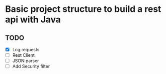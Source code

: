 # Basic project structure to build a rest api with Java

## TODO

- [X] Log requests
- [ ] Rest Client
- [ ] JSON parser
- [ ] Add Security filter
